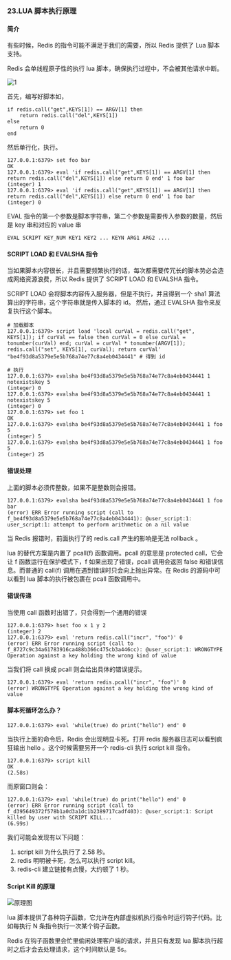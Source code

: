 ### 23.LUA 脚本执行原理

#### 简介
有些时候，Redis 的指令可能不满足于我们的需要，所以 Redis 提供了 Lua 脚本支持。

Redis 会单线程原子性的执行 lua 脚本，确保执行过程中，不会被其他请求中断。

![1](https://kagami-1259053372.cos.ap-chengdu.myqcloud.com/images/15713696453405.jpg)


首先，编写好脚本如，
```shell
if redis.call("get",KEYS[1]) == ARGV[1] then
    return redis.call("del",KEYS[1])
else
    return 0
end
```

然后单行化，执行。
```shell
127.0.0.1:6379> set foo bar
OK
127.0.0.1:6379> eval 'if redis.call("get",KEYS[1]) == ARGV[1] then return redis.call("del",KEYS[1]) else return 0 end' 1 foo bar
(integer) 1
127.0.0.1:6379> eval 'if redis.call("get",KEYS[1]) == ARGV[1] then return redis.call("del",KEYS[1]) else return 0 end' 1 foo bar
(integer) 0
```

EVAL 指令的第一个参数是脚本字符串，第二个参数是需要传入参数的数量，然后是 key 串和对应的 value 串
```shell
EVAL SCRIPT KEY_NUM KEY1 KEY2 ... KEYN ARG1 ARG2 ....
```

#### SCRIPT LOAD 和 EVALSHA 指令
当如果脚本内容很长，并且需要频繁执行的话，每次都需要传冗长的脚本势必会造成网络资源浪费，所以 Redis 提供了 SCRIPT LOAD 和 EVALSHA 指令。

SCRIPT LOAD 会将脚本内容传入服务器，但是不执行，并且得到一个 sha1 算法算出的字符串，这个字符串就是传入脚本的 id。
然后，通过 EVALSHA 指令来反复执行这个脚本。


```shell
# 加载脚本
127.0.0.1:6379> script load 'local curVal = redis.call("get", KEYS[1]); if curVal == false then curVal = 0 else curVal = tonumber(curVal) end; curVal = curVal * tonumber(ARGV[1]); redis.call("set", KEYS[1], curVal); return curVal'
"be4f93d8a5379e5e5b768a74e77c8a4eb0434441" # 得到 id
 
# 执行
127.0.0.1:6379> evalsha be4f93d8a5379e5e5b768a74e77c8a4eb0434441 1 notexistskey 5
(integer) 0
127.0.0.1:6379> evalsha be4f93d8a5379e5e5b768a74e77c8a4eb0434441 1 notexistskey 5
(integer) 0
127.0.0.1:6379> set foo 1
OK
127.0.0.1:6379> evalsha be4f93d8a5379e5e5b768a74e77c8a4eb0434441 1 foo 5
(integer) 5
127.0.0.1:6379> evalsha be4f93d8a5379e5e5b768a74e77c8a4eb0434441 1 foo 5
(integer) 25
```

#### 错误处理
上面的脚本必须传整数，如果不是整数则会报错。
```shell
127.0.0.1:6379> evalsha be4f93d8a5379e5e5b768a74e77c8a4eb0434441 1 foo bar
(error) ERR Error running script (call to f_be4f93d8a5379e5e5b768a74e77c8a4eb0434441): @user_script:1: user_script:1: attempt to perform arithmetic on a nil value
```

当 Redis 报错时，前面执行了的 redis.call 产生的影响是无法 rollback 。


lua 的替代方案是内置了 pcall(f) 函数调用。pcall 的意思是 protected call，它会让 f 函数运行在保护模式下，f 如果出现了错误，pcall 调用会返回 false 和错误信息。而普通的 call(f) 调用在遇到错误时只会向上抛出异常。在 Redis 的源码中可以看到 lua 脚本的执行被包裹在 pcall 函数调用中。





#### 错误传递

当使用 call 函数时出错了，只会得到一个通用的错误
```shell
127.0.0.1:6379> hset foo x 1 y 2
(integer) 2
127.0.0.1:6379> eval 'return redis.call("incr", "foo")' 0
(error) ERR Error running script (call to f_8727c9c34a61783916ca488b366c475cb3a446cc): @user_script:1: WRONGTYPE Operation against a key holding the wrong kind of value
```

当我们将 call 换成 pcall 则会给出具体的错误提示。
```shell
127.0.0.1:6379> eval 'return redis.pcall("incr", "foo")' 0
(error) WRONGTYPE Operation against a key holding the wrong kind of value
```

#### 脚本死循环怎么办？

```shell
127.0.0.1:6379> eval 'while(true) do print("hello") end' 0
```

当执行上面的命令后，Redis 会出现明显卡死。打开 redis 服务器日志可以看到疯狂输出 hello 。这个时候需要另开一个 redis-cli 执行 script kill 指令。

```shell
127.0.0.1:6379> script kill
OK
(2.58s)
```

而原窗口则会：
```shell
127.0.0.1:6379> eval 'while(true) do print("hello") end' 0
(error) ERR Error running script (call to f_d395649372f578b1a0d3a1dc1b2389717cadf403): @user_script:1: Script killed by user with SCRIPT KILL...
(6.99s)
```
我们可能会发现有以下问题：
1. script kill 为什么执行了 2.58 秒。
2. redis 明明被卡死，怎么可以执行 script kill。
3. redis-cli 建立链接有点慢，大约顿了 1 秒。




#### Script Kill 的原理
![原理图](https://kagami-1259053372.cos.ap-chengdu.myqcloud.com/images/15713696624368.jpg)



lua 脚本提供了各种钩子函数，它允许在内部虚拟机执行指令时运行钩子代码。比如每执行 N 条指令执行一次某个钩子函数。


Redis 在钩子函数里会忙里偷闲处理客户端的请求，并且只有发现 lua 脚本执行超时之后才会去处理请求，这个时间默认是 5s。